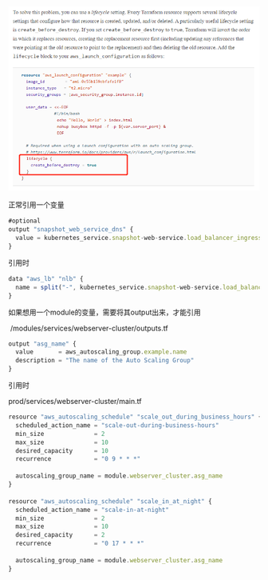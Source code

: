 

![](images/82AFBC272EFB4413A0D330851F8F8AB8clipboard.png)

正常引用一个变量

```javascript
#optional
output "snapshot_web_service_dns" {
  value = kubernetes_service.snapshot-web-service.load_balancer_ingress.0.hostname
}
```

引用时

```javascript
data "aws_lb" "nlb" {
  name = split("-", kubernetes_service.snapshot-web-service.load_balancer_ingress.0.hostname)[0]
}
```



如果想用一个module的变量，需要将其output出来，才能引用

 /modules/services/webserver-cluster/outputs.tf

```javascript
output "asg_name" {
  value       = aws_autoscaling_group.example.name
  description = "The name of the Auto Scaling Group"
}
```

引用时

prod/services/webserver-cluster/main.tf

```javascript
resource "aws_autoscaling_schedule" "scale_out_during_business_hours" {
  scheduled_action_name = "scale-out-during-business-hours"
  min_size              = 2
  max_size              = 10
  desired_capacity      = 10
  recurrence            = "0 9 * * *"

  autoscaling_group_name = module.webserver_cluster.asg_name
}

resource "aws_autoscaling_schedule" "scale_in_at_night" {
  scheduled_action_name = "scale-in-at-night"
  min_size              = 2
  max_size              = 10
  desired_capacity      = 2
  recurrence            = "0 17 * * *"

  autoscaling_group_name = module.webserver_cluster.asg_name
}
```


